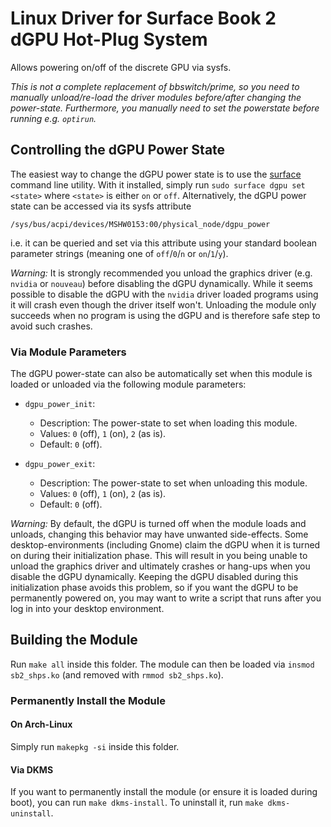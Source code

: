 # Linux Driver for Surface Book 2 dGPU Hot-Plug System

Allows powering on/off of the discrete GPU via sysfs.

_This is not a complete replacement of bbswitch/prime, so you need to manually unload/re-load the driver modules before/after changing the power-state.
Furthermore, you manually need to set the powerstate before running e.g. `optirun`._

## Controlling the dGPU Power State

The easiest way to change the dGPU power state is to use the [surface](https://github.com/qzed/linux-surface-control) command line utility.
With it installed, simply run `sudo surface dgpu set <state>` where `<state>` is either `on` or `off`.
Alternatively, the dGPU power state can be accessed via its sysfs attribute
```
/sys/bus/acpi/devices/MSHW0153:00/physical_node/dgpu_power
```
i.e. it can be queried and set via this attribute using your standard boolean parameter strings (meaning one of `off`/`0`/`n` or `on`/`1`/`y`).

_Warning:_
It is strongly recommended you unload the graphics driver (e.g. `nvidia` or `nouveau`) before disabling the dGPU dynamically.
While it seems possible to disable the dGPU with the `nvidia` driver loaded programs using it will crash even though the driver itself won't.
Unloading the module only succeeds when no program is using the dGPU and is therefore safe step to avoid such crashes.

### Via Module Parameters

The dGPU power-state can also be automatically set when this module is loaded or unloaded via the following module parameters:

- `dgpu_power_init`:
  - Description: The power-state to set when loading this module.
  - Values: `0` (off), `1` (on), `2` (as is).
  - Default: `0` (off).


- `dgpu_power_exit`:
  - Description: The power-state to set when unloading this module.
  - Values: `0` (off), `1` (on), `2` (as is).
  - Default: `0` (off).

_Warning:_
By default, the dGPU is turned off when the module loads and unloads, changing this behavior may have unwanted side-effects.
Some desktop-environments (including Gnome) claim the dGPU when it is turned on during their initialization phase.
This will result in you being unable to unload the graphics driver and ultimately crashes or hang-ups when you disable the dGPU dynamically.
Keeping the dGPU disabled during this initialization phase avoids this problem, so if you want the dGPU to be permanently powered on, you may want to write a script that runs after you log in into your desktop environment.

## Building the Module

Run `make all` inside this folder.
The module can then be loaded via `insmod sb2_shps.ko` (and removed with `rmmod sb2_shps.ko`).

### Permanently Install the Module

#### On Arch-Linux

Simply run `makepkg -si` inside this folder.

#### Via DKMS

If you want to permanently install the module (or ensure it is loaded during boot), you can run `make dkms-install`.
To uninstall it, run `make dkms-uninstall`.
